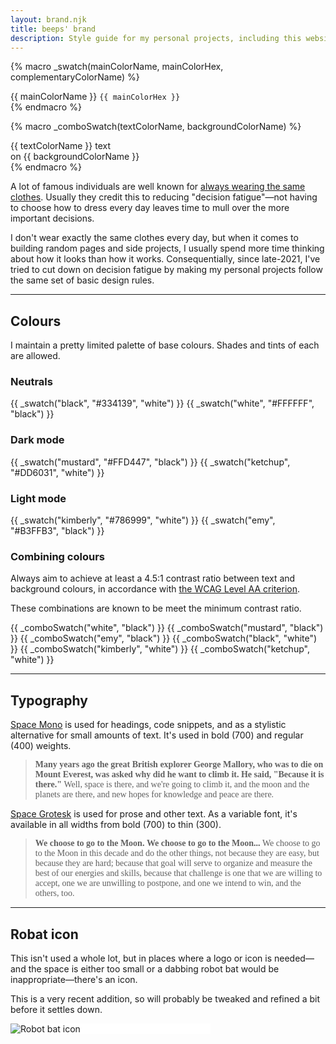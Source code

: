 ```yaml
---
layout: brand.njk
title: beeps' brand
description: Style guide for my personal projects, including this website.
---
```


{% macro _swatch(mainColorName, mainColorHex, complementaryColorName) %}

  <div class="page-swatch kim-!-margin-bottom-1" style="color: var(--brand-color-{{ complementaryColorName }}); background-color: var(--brand-color-{{ mainColorName }})">
    <span>{{ mainColorName }}</span>
    <code>{{ mainColorHex }}</code>
  </div>
{% endmacro %}

{% macro _comboSwatch(textColorName, backgroundColorName) %}

  <div class="page-swatch kim-!-margin-bottom-1" style="color: var(--brand-color-{{ textColorName }}); background-color: var(--brand-color-{{ backgroundColorName }})">
    <span>{{ textColorName }} text <br>on {{ backgroundColorName }}</span>
  </div>
{% endmacro %}

A lot of famous individuals are well known for [always wearing the same clothes](https://edition.cnn.com/2015/10/09/world/gallery/decision-fatigue-same-clothes/index.html). Usually they credit this to reducing "decision fatigue"—not having to choose how to dress every day leaves time to mull over the more important decisions.

I don't wear exactly the same clothes every day, but when it comes to building random pages and side projects, I usually spend more time thinking about how it looks than how it works. Consequentially, since late-2021, I've tried to cut down on decision fatigue by making my personal projects follow the same set of basic design rules.

---

## Colours

I maintain a pretty limited palette of base colours. Shades and tints of each are allowed.

### Neutrals

{{ _swatch("black", "#334139", "white") }}
{{ _swatch("white", "#FFFFFF", "black") }}

### Dark mode

{{ _swatch("mustard", "#FFD447", "black") }}
{{ _swatch("ketchup", "#DD6031", "white") }}

### Light mode

{{ _swatch("kimberly", "#786999", "white") }}
{{ _swatch("emy", "#B3FFB3", "black") }}

### Combining colours

Always aim to achieve at least a 4.5:1 contrast ratio between text and background colours, in accordance with [the WCAG Level AA criterion](https://www.w3.org/WAI/WCAG21/Understanding/contrast-minimum.html).

These combinations are known to be meet the minimum contrast ratio.

{{ _comboSwatch("white", "black") }}
{{ _comboSwatch("mustard", "black") }}
{{ _comboSwatch("emy", "black") }}
{{ _comboSwatch("black", "white") }}
{{ _comboSwatch("kimberly", "white") }}
{{ _comboSwatch("ketchup", "white") }}

---

## Typography

[Space Mono](https://fonts.google.com/specimen/Space+Mono) is used for headings, code snippets, and as a stylistic alternative for small amounts of text. It's used in bold (700) and regular (400) weights.

> <div style="font-family:'Space Mono'"><span style="font-weight:700">Many years ago the great British explorer George Mallory, who was to die on Mount Everest, was asked why did he want to climb it. He said, "Because it is there." </span><span style="font-weight:400">Well, space is there, and we're going to climb it, and the moon and the planets are there, and new hopes for knowledge and peace are there.</span></div>

[Space Grotesk](https://fonts.google.com/specimen/Space+Grotesk) is used for prose and other text. As a variable font, it's available in all widths from bold (700) to thin (300).

> <div style="font-family:'Space Grotesk'"><span style="font-weight:700">We choose to go to the Moon. </span> <span style="font-weight:600">We choose to go to the Moon... </span><span style="font-weight:500">We choose to go to the Moon in this decade and do the other things, not because they are easy, but because they are hard; </span><span style="font-weight:400">because that goal will serve to organize and measure the best of our energies and skills,</span> <span style="font-weight:300">because that challenge is one that we are willing to accept, one we are unwilling to postpone, and one we intend to win, and the others, too.</span></div>

---

## Robat icon

This isn't used a whole lot, but in places where a logo or icon is needed—and the space is either too small or a dabbing robot bat would be inappropriate—there's an icon.

This is a very recent addition, so will probably be tweaked and refined a bit before it settles down.

<div style="max-width:320px;background-color:white" class="kim-!-margin-bottom-6 kim-!-padding-6">
  <img src="{{ '/safari-pinned-tab.svg' | url }}" alt="Robot bat icon" class="kim-!-margin-0">
</div>
